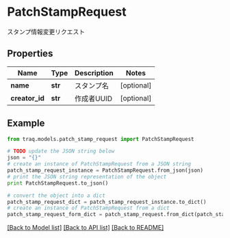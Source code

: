 # PatchStampRequest

スタンプ情報変更リクエスト

## Properties

Name | Type | Description | Notes
------------ | ------------- | ------------- | -------------
**name** | **str** | スタンプ名 | [optional] 
**creator_id** | **str** | 作成者UUID | [optional] 

## Example

```python
from traq.models.patch_stamp_request import PatchStampRequest

# TODO update the JSON string below
json = "{}"
# create an instance of PatchStampRequest from a JSON string
patch_stamp_request_instance = PatchStampRequest.from_json(json)
# print the JSON string representation of the object
print PatchStampRequest.to_json()

# convert the object into a dict
patch_stamp_request_dict = patch_stamp_request_instance.to_dict()
# create an instance of PatchStampRequest from a dict
patch_stamp_request_form_dict = patch_stamp_request.from_dict(patch_stamp_request_dict)
```
[[Back to Model list]](../README.md#documentation-for-models) [[Back to API list]](../README.md#documentation-for-api-endpoints) [[Back to README]](../README.md)


